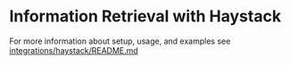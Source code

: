 # Information Retrieval with Haystack #
For more information about setup, usage, and examples see [integrations/haystack/README.md](integrations/haystack/README.md)
